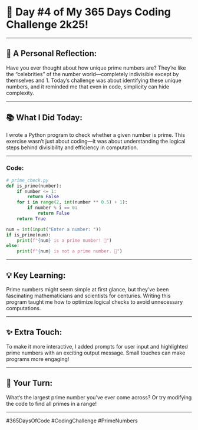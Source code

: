 # 🎯 Day #4 of My 365 Days Coding Challenge 2k25!

---

## 💭 **A Personal Reflection:**

Have you ever thought about how unique prime numbers are? They’re like the “celebrities” of the number world—completely indivisible except by themselves and 1. Today’s challenge was about identifying these unique numbers, and it reminded me that even in code, simplicity can hide complexity.

---

## 📚 **What I Did Today:**

I wrote a Python program to check whether a given number is prime. This exercise wasn’t just about coding—it was about understanding the logical steps behind divisibility and efficiency in computation.

---

### Code:

```python
# prime_check.py
def is_prime(number):
    if number <= 1:
        return False
    for i in range(2, int(number ** 0.5) + 1):
        if number % i == 0:
            return False
    return True

num = int(input("Enter a number: "))
if is_prime(num):
    print(f"{num} is a prime number! 🎉")
else:
    print(f"{num} is not a prime number. 🤔")
```

---

## 💡 **Key Learning:**

Prime numbers might seem simple at first glance, but they’ve been fascinating mathematicians and scientists for centuries. Writing this program taught me how to optimize logical checks to avoid unnecessary computations.

---

## ✨ **Extra Touch:**

To make it more interactive, I added prompts for user input and highlighted prime numbers with an exciting output message. Small touches can make programs more engaging!

---

## 🚀 **Your Turn:**

What’s the largest prime number you’ve ever come across? Or try modifying the code to find all primes in a range!

---

#365DaysOfCode #CodingChallenge #PrimeNumbers

